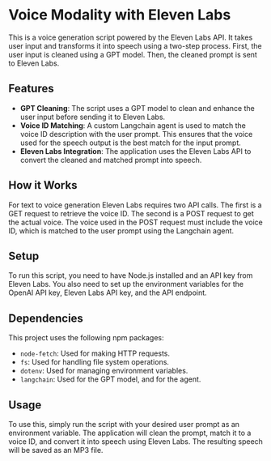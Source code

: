# Voice Modality with Eleven Labs

This is a voice generation script powered by the Eleven Labs API. It takes user input and transforms it into speech using a two-step process. First, the user input is cleaned using a GPT model. Then, the cleaned prompt is sent to Eleven Labs.

## Features

- **GPT Cleaning**: The script uses a GPT model to clean and enhance the user input before sending it to Eleven Labs.
- **Voice ID Matching**: A custom Langchain agent is used to match the voice ID description with the user prompt. This ensures that the voice used for the speech output is the best match for the input prompt.
- **Eleven Labs Integration**: The application uses the Eleven Labs API to convert the cleaned and matched prompt into speech.

## How it Works

For text to voice generation Eleven Labs requires two API calls. The first is a GET request to retrieve the voice ID. The second is a POST request to get the actual voice. The voice used in the POST request must include the voice ID, which is matched to the user prompt using the Langchain agent.

## Setup

To run this script, you need to have Node.js installed and an API key from Eleven Labs. You also need to set up the environment variables for the OpenAI API key, Eleven Labs API key, and the API endpoint.

## Dependencies

This project uses the following npm packages:

- `node-fetch`: Used for making HTTP requests.
- `fs`: Used for handling file system operations.
- `dotenv`: Used for managing environment variables.
- `langchain`: Used for the GPT model, and for the agent.

## Usage

To use this, simply run the script with your desired user prompt as an environment variable. The application will clean the prompt, match it to a voice ID, and convert it into speech using Eleven Labs. The resulting speech will be saved as an MP3 file.

